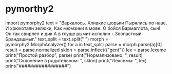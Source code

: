 # pymorthy2
  import pymorphy2
  text =  "Варкалось. Хливкие шорьки Пырялись по наве, И хрюкотали зелюки, Как мюмзики в мове. О бойся Бармаглота, сын! Он так свирлеп и дик А в глуще рымит исполин - Злопастный Брандашмыг."
  text_split = text.split(" ")
  morph = pymorphy2.MorphAnalyzer()
  for a in text_split:
	  parse = morph.parse(a)[0]
	  result = parse.normalized
	  sklon = parse.inflect({"gent"})
	  lex = parse.lexeme
	  print("Простой разбор", parse)
	  print("Нормализовано: ", result)
	  print("Склонение в родительном: ", sklon)
	  print("Лексемы: ", lex)
	  print("#################")
